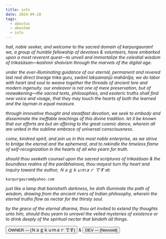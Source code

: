 ```yaml
---
title: info 
date: 2024-09-20
tags:
  - aboutus
  - aboutme
  - info
---
```

*hail, noble seeker, and welcome to the sacred domain of karpurgauram! we, a group of humble fellowship of devotees & volunteers, have embarked upon a most reverent quest—to unveil and immortalize the celestial wisdom of trikaśāsan—kashmir shaivism through the marvels of the digital age.*

*under the ever-illuminating guidance of our eternal, permanent and revered last real direct lineage trika guru, swāmī lakṣamanjū mahārāja, we do labor with heart and soul to weave together the threads of ancient lore and modern ingenuity. our endeavor is not one of mere preservation, but of reawakening—the sacred texts, philosophies, and esoteric truths shall find new voice and visage, that they may touch the hearts of both the learned and the layman in equal measure.*

*through innovative thought and steadfast devotion, we seek to embody and disseminate the ineffable teachings of this divine tradition. let it be known that our efforts are but an offering to the great cosmic dance, wherein all are united in the sublime embrace of universal consciousness.*

*come, kindred spirit, and join us in this most noble enterprise, as we strive to bridge the eternal and the ephemeral, and to rekindle the timeless flame of self-recognization in the hearts of all who yearn for truth.*

*should thou seeketh counsel upon the sacred scriptures of trikaśāsan & the boundless realms of the parābhairava, thou mayest turn thy heart and inquiry toward the author,  Ｎａｇｋｕｍａｒ です at:*

<span class="center-text">`karpurgauram@yahoo.com`</span>

*just like a lamp that banisheth darkness, he doth illuminate the path of wisdom, drawing from the ancient rivers of Indian philosophy, wherein the eternal truths flow as nectar for the thirsty soul.*

*by the grace of the eternal dharma, thou art invited to extend thy thoughts unto him, should thou yearn to unravel the veiled mysteries of existence or to drink deeply of the spiritual nectar that bindeth all things.*

<div class="center-header">
<a href="https://telegram.me/karpurgauram"> <button class="btn-14" type="button" > OWNER — [Ｎａｇｋｕｍａｒ です]</button></a> & <a href="https://neovoid.is-cool.dev"><button class="btn-14" type="button">DEV — [Neovoid]</button></a> 
</div>
